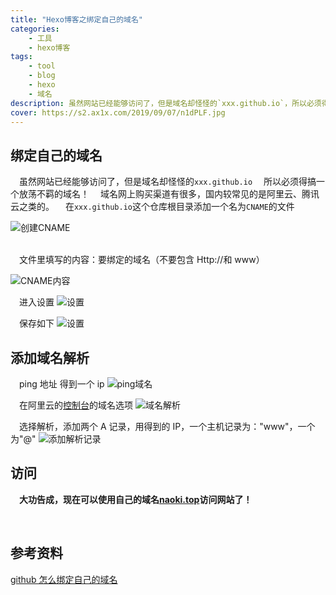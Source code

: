 ```yaml
---
title: "Hexo博客之绑定自己的域名"
categories:
    - 工具
    - hexo博客
tags:
    - tool
    - blog
    - hexo
    - 域名
description: 虽然网站已经能够访问了，但是域名却怪怪的`xxx.github.io`，所以必须得搞一个放荡不羁的域名！
cover: https://s2.ax1x.com/2019/09/07/n1dPLF.jpg
---
```


## 绑定自己的域名

&emsp;虽然网站已经能够访问了，但是域名却怪怪的`xxx.github.io`
&emsp;所以必须得搞一个放荡不羁的域名！
&emsp;域名网上购买渠道有很多，国内较常见的是阿里云、腾讯云之类的。
&emsp;在`xxx.github.io`这个仓库根目录添加一个名为`CNAME`的文件

![创建CNAME](https://s2.ax1x.com/2019/09/11/nwFA7q.png)

<br/>
&emsp;文件里填写的内容：要绑定的域名（不要包含 Http://和 www）

![CNAME内容](https://s2.ax1x.com/2019/09/11/nwFkBn.png)
<br/>

&emsp;进入设置
![设置](https://s2.ax1x.com/2019/09/11/nwAt6e.png)
<br/>

&emsp;保存如下
![设置](https://s2.ax1x.com/2019/09/11/nwArff.png)
<br/>

## 添加域名解析

&emsp;ping 地址 得到一个 ip
![ping域名](https://s2.ax1x.com/2019/09/11/nwVhWV.png)
<br/>

&emsp;在阿里云的[控制台](https://homenew.console.aliyun.com/)的域名选项
![域名解析](https://s2.ax1x.com/2019/09/11/nwZgXD.png)
<br/>

&emsp;选择解析，添加两个 A 记录，用得到的 IP，一个主机记录为："www"，一个为"@"
![添加解析记录](https://s2.ax1x.com/2019/09/11/nweWvT.png)
<br/>

## 访问

&emsp;**大功告成，现在可以使用自己的域名[naoki.top](http://naoki.top/)访问网站了！**

<br/>
 
## 参考资料

[github 怎么绑定自己的域名](https://www.cnblogs.com/liangmingshen/p/9561994.html)
